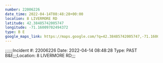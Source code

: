 ```yaml
---
number: 22006226
date_time: 2022-04-14T08:48:28+00:00
location: 8 LIVERMORE RD
latitude: 42.38485742005747
longitude: -71.16009702494372
type: B E
google_maps_link: https://maps.google.com/?q=42.38485742005747,-71.16009702494372
---
```


;;;;;;Incident #: 22006226  Date: 2022-04-14 08:48:28   Type: PAST B&E;;;Location: 8 LIVERMORE RD;;;
